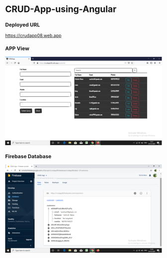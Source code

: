 # CRUD-App-using-Angular
### Deployed URL
https://crudapp08.web.app

### APP View
![](https://github.com/ashishrana080699/CRUD-App-using-Angular/blob/master/Screenshot/Screenshot.png)

### Firebase Database
![](https://github.com/ashishrana080699/CRUD-App-using-Angular/blob/master/Screenshot/Screenshot(1).png)
